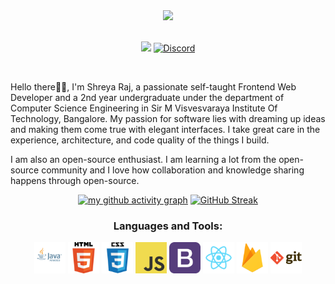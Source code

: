 <div align="center">
  <img src="https://user-images.githubusercontent.com/65019686/122669256-14faf980-d1da-11eb-9867-a591ea678a83.gif" width=700 />
</div>

<br />

<p align="center"> 
  <img src="https://komarev.com/ghpvc/?username=shreyaraj13&label=Visitors&color=FF3D78&style=plastic%22%20alt=%22khanfarhan10" />
  <a href="https://www.linkedin.com/in/rajshreya/"><img src="https://img.shields.io/static/v1?logo=Linkedin&label=&message=Linkedin&color=36393f" alt="Discord"></a>
</p>

<br />

<p>
  Hello there👋🏽, I'm Shreya Raj, a passionate self-taught Frontend Web Developer and a 2nd year undergraduate under the department of Computer Science Engineering in Sir M Visvesvaraya Institute Of Technology, Bangalore. My passion for software lies with dreaming up ideas and making them come true with elegant interfaces. I take great care in the experience, architecture, and code quality of the things I build.

I am also an open-source enthusiast. I am learning a lot from the open-source community and I love how collaboration and knowledge sharing happens through open-source.
</p>

<div align="center">
  
  [![my github activity graph](https://activity-graph.herokuapp.com/graph?username=shreyaraj13&theme=redical)](https://github.com/infiniteoverflow/github-readme-activity-graph)
  [![GitHub Streak](https://github-readme-streak-stats.herokuapp.com?user=shreyaraj13&theme=radical)](https://git.io/streak-stats)

</div>

  

<div align="center">
  <h3>Languages and Tools:</h3>
  <code><img height="50" src="https://raw.githubusercontent.com/github/explore/80688e429a7d4ef2fca1e82350fe8e3517d3494d/topics/java/java.png"></code>
  <code><img height="50" src="https://raw.githubusercontent.com/github/explore/80688e429a7d4ef2fca1e82350fe8e3517d3494d/topics/html/html.png"></code>
  <code><img height="50" src="https://raw.githubusercontent.com/github/explore/80688e429a7d4ef2fca1e82350fe8e3517d3494d/topics/css/css.png"></code>
  <code><img height="50" src="https://raw.githubusercontent.com/github/explore/80688e429a7d4ef2fca1e82350fe8e3517d3494d/topics/javascript/javascript.png"></code>
  <code><img height="50" src="https://raw.githubusercontent.com/github/explore/80688e429a7d4ef2fca1e82350fe8e3517d3494d/topics/bootstrap/bootstrap.png"></code>
  <code><img height="50" src="https://raw.githubusercontent.com/github/explore/80688e429a7d4ef2fca1e82350fe8e3517d3494d/topics/react/react.png"></code>
  <code><img height="50" src="https://raw.githubusercontent.com/github/explore/80688e429a7d4ef2fca1e82350fe8e3517d3494d/topics/firebase/firebase.png"></code>
<code><img height="50" src="https://raw.githubusercontent.com/github/explore/80688e429a7d4ef2fca1e82350fe8e3517d3494d/topics/git/git.png"></code>
</div>
<br />





<!--
**shreyaraj13/shreyaraj13** is a ✨ _special_ ✨ repository because its `README.md` (this file) appears on your GitHub profile.

Here are some ideas to get you started:

- 🔭 I’m currently working on ...
- 🌱 I’m currently learning ...
- 👯 I’m looking to collaborate on ...
- 🤔 I’m looking for help with ...
- 💬 Ask me about ...
- 📫 How to reach me: ...
- 😄 Pronouns: ...
- ⚡ Fun fact: ...
-->
